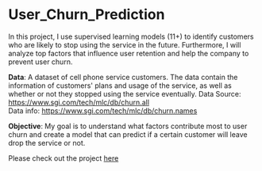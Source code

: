 # User_Churn_Prediction
In this project, I use supervised learning models (11+) to identify customers who are likely to stop using the service in the future. Furthermore, I will analyze top factors that influence user retention and help the company to prevent user churn.

**Data**: A dataset of cell phone service customers. The data contain the information of customers' plans and usage of the service, as well as whether or not they stopped using the service eventually. 
    Data Source: https://www.sgi.com/tech/mlc/db/churn.all  
    Data info: https://www.sgi.com/tech/mlc/db/churn.names

**Objective**: My goal is to understand what factors contribute most to user churn and create a model that can predict if a certain customer will leave drop the service or not. 

Please check out the project [here](https://github.com/yanxiali/User_Churn_Predictions/blob/master/User_Churn_Prediction.ipynb)
